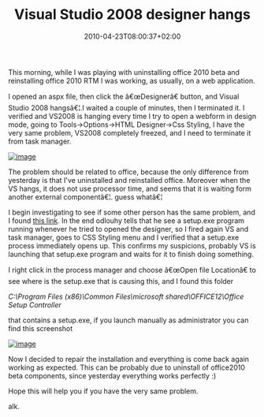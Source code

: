 ﻿---
title: "Visual Studio 2008 designer hangs"
description: ""
date: 2010-04-23T08:00:37+02:00
draft: false
tags: [Visual Studio]
categories: [Visual Studio]
---
This morning, while I was playing with uninstalling office 2010 beta and reinstalling office 2010 RTM I was working, as usually, on a web application.

I opened an aspx file, then click the â€œDesignerâ€ button, and Visual Studio 2008 hangsâ€¦.I waited a couple of minutes, then I terminated it. I verified and VS2008 is hanging every time I try to open a webform in design mode, going to Tools-&gt;Options-&gt;HTML Designer-&gt;Css Styling, I have the very same problem, VS2008 completely freezed, and I need to terminate it from task manager.

[![image](https://www.codewrecks.com/blog/wp-content/uploads/2010/04/image_thumb17.png "image")](https://www.codewrecks.com/blog/wp-content/uploads/2010/04/image17.png)

The problem should be related to office, because the only difference from yesterday is that I've uninstalled and reinstalled office. Moreover when the VS hangs, it does not use processor time, and seems that it is waiting form another external componentâ€¦. guess whatâ€¦

I begin investigating to see if some other person has the same problem, and I found [this link](http://forums.asp.net/t/1231941.aspx). In the end odlouhy tells that he see a setup.exe program running whenever he tried to opened the designer, so I fired again VS and task manager, goes to CSS Styling menu and I verified that a setup.exe process immediately opens up. This confirms my suspicions, probably VS is launching that setup.exe program and waits for it to finish doing something.

I right click in the process manager and choose â€œOpen file Locationâ€ to see where is the setup.exe that is causing this, and I found this folder

*C:\Program Files (x86)\Common Files\microsoft shared\OFFICE12\Office Setup Controller*

that contains a setup.exe, if you launch manually as administrator you can find this screenshot

[![image](https://www.codewrecks.com/blog/wp-content/uploads/2010/04/image_thumb18.png "image")](https://www.codewrecks.com/blog/wp-content/uploads/2010/04/image18.png)

Now I decided to repair the installation and everything is come back again working as expected. This can be probably due to uninstall of office2010 beta components, since yesterday everything works perfectly :)

Hope this will help you if you have the very same problem.

alk.
